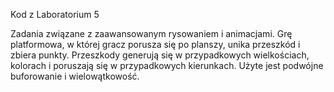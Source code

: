 Kod z Laboratorium 5

Zadania związane z zaawansowanym rysowaniem i animacjami. Grę platformowa, w której gracz porusza się po planszy, unika przeszkód i zbiera punkty. Przeszkody generują się w przypadkowych wielkościach, kolorach i poruszają się w przypadkowych kierunkach. Użyte jest podwójne buforowanie i wielowątkowość.
